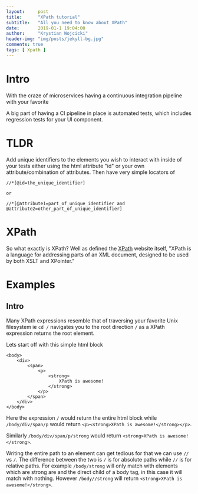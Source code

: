 ```yaml
---
layout:     post
title:      "XPath tutorial"
subtitle:   "All you need to know about XPath"
date:       2019-01-1 19:04:00
author:     "Krystian Wojcicki"
header-img: "img/posts/jekyll-bg.jpg"
comments: true
tags: [ Xpath ]
---
```


# Intro

With the craze of microservices having a continuous integration pipeline with your favorite

A big part of having a CI pipeline in place is automated tests, which includes regression tests for your UI component.  

# TLDR

Add unique identifiers to the elements you wish to interact with inside of your tests either using the html attribute "id" or your own attribute/combination of attributes. Then have very simple locators of 

```
//*[@id=the_unique_identifier]

or

//*[@attribute1=part_of_unique_identifier and @attribute2=other_part_of_unique_identifier]
```

# XPath

So what exactly is XPath? Well as defined the [XPath](https://www.w3.org/TR/xpath/all/) website itself, "XPath is a language for addressing parts of an XML document, designed to be used by both XSLT and XPointer."

# Examples

## Intro

Many XPath expressions resemble that of traversing your favorite Unix filesystem ie ```cd /``` navigates you to  the root direction ```/``` as a XPath expression returns the root element.

Lets start off with this simple html block
```
<body>
	<div>
		<span>
			<p>
				<strong>
					XPath is awesome!
				</strong>
			</p>
		</span>
	</div>
</body>
```
Here the expression ```/``` would return the entire html block while ```/body/div/span/p``` would return ```<p><strong>XPath is awesome!</strong></p>```.

Similarly ```/body/div/span/p/strong``` would return ```<strong>XPath is awesome!</strong>```. 

Writing the entire path to an element can get tedious for that we can use ```//``` vs ```/```. The difference between the two is ```/``` is for absolute paths while ```//``` is for relative paths. For example ```/body/strong``` will only match with elements which are strong are and the direct child of a body tag, in this case it will match with nothing. However ```/body//strong``` will return ```<strong>XPath is awesome!</strong>```.
##